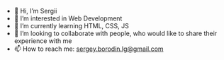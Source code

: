 - 👋 Hi, I’m Sergii
- 👀 I’m interested in Web Development
- 🌱 I’m currently learning HTML, CSS, JS
- 💞️ I’m looking to collaborate with people, who would like to share their experience with me
- 📫 How to reach me: sergey.borodin.lg@gmail.com

<!---
BoroDinS/BoroDinS is a ✨ special ✨ repository because its `README.md` (this file) appears on your GitHub profile.
You can click the Preview link to take a look at your changes.
--->
